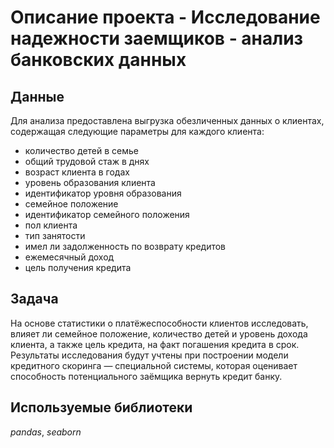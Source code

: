 # Описание проекта - Исследование надежности заемщиков - анализ банковских данных

## Данные

Для анализа предоставлена выгрузка обезличенных данных о клиентах, содержащая следующие параметры для каждого клиента:

* количество детей в семье
* общий трудовой стаж в днях
* возраст клиента в годах
* уровень образования клиента
* идентификатор уровня образования
* семейное положение
* идентификатор семейного положения
* пол клиента
* тип занятости
* имел ли задолженность по возврату кредитов
* ежемесячный доход
* цель получения кредита

## Задача

На основе статистики о платёжеспособности клиентов исследовать,  влияет ли семейное положение, количество детей и уровень дохода клиента, а также цель кредита, на факт погашения кредита в срок. Результаты исследования будут учтены при построении модели кредитного скоринга — специальной системы, которая оценивает способность потенциального заёмщика вернуть кредит банку.

## Используемые библиотеки
*pandas*, *seaborn*
